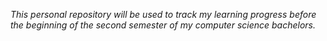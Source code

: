 _This personal repository will be used to track my learning progress before the
beginning of the second semester of my computer science bachelors._